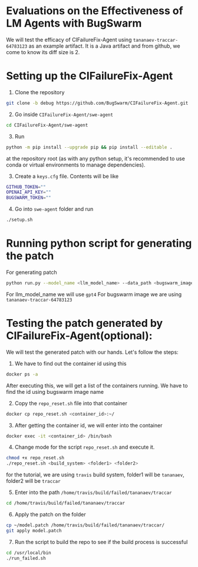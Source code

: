 # Evaluations on the Effectiveness of LM Agents with BugSwarm 

We will test the efficacy of CIFailureFix-Agent using `tananaev-traccar-64783123` as an example artifact. It is a Java artifact and from github, we come to know its diff size is 2.

# Setting up the CIFailureFix-Agent

1. Clone the repository
```bash
git clone -b debug https://github.com/BugSwarm/CIFailureFix-Agent.git
```

2. Go inside `CIFailureFix-Agent/swe-agent`
```bash
cd CIFailureFix-Agent/swe-agent
```

3. Run
```bash
python -m pip install --upgrade pip && pip install --editable .
```
at the repository root (as with any python setup, it's recommended to use conda or virtual environments to manage dependencies).

3. Create a `keys.cfg` file. Contents will be like
```bash
GITHUB_TOKEN=""
OPENAI_API_KEY=""
BUGSWARM_TOKEN=""
```

4. Go into `swe-agent` folder and run 
```bash
./setup.sh
```

# Running python script for generating the patch
For generating patch
```bash
python run.py --model_name <llm_model_name> --data_path <bugswarm_image_name> --config_file config/default_from_url.yaml  --per_instance_cost_limit 2.0
```
For llm_model_name we will use `gpt4`
For bugswarm image we are using `tananaev-traccar-64783123`

# Testing the patch generated by CIFailureFix-Agent(optional):

We will test the generated patch with our hands. Let's follow the steps:

1. We have to find out the container id using this

```bash
docker ps -a
```

After executing this, we will get a list of the containers running. We have to find the id using bugswarm image name

2. Copy the `repo_reset.sh` file into that container

```bash
docker cp repo_reset.sh <container_id>:~/
```

3. After getting the container id, we will enter into the container

```bash
docker exec -it <container_id> /bin/bash
```

4. Change mode for the script `repo_reset.sh` and execute it.
```bash
chmod +x repo_reset.sh
./repo_reset.sh <build_system> <folder1> <folder2>
```
for the tutorial, we are using `travis` build system, folder1 will be `tananaev`, folder2 will be `traccar`

5. Enter into the path `/home/travis/build/failed/tananaev/traccar`

```bash
cd /home/travis/build/failed/tananaev/traccar
```

6. Apply the patch on the folder

```bash
cp ~/model.patch /home/travis/build/failed/tananaev/traccar/
git apply model.patch
```

7. Run the script to build the repo to see if the build process is successful 

```bash
cd /usr/local/bin
./run_failed.sh
```
